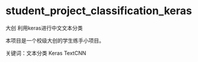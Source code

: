 # student_project_classification_keras
大创 利用keras进行中文文本分类

本项目是一个校级大创的学生练手小项目。

关键词：文本分类 Keras TextCNN
